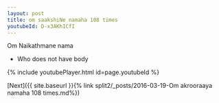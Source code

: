 ```yaml
---
layout: post
title: om saakshiNe namaha 108 times
youtubeId: D-x3AKhICfI
---
```

 
 
Om Naikathmane nama 
 
 -  Who does not have body 
 
  
 
  
 
 
 
 
 
 


{% include youtubePlayer.html id=page.youtubeId %}
 
[Next]({{ site.baseurl }}{% link  split2/_posts/2016-03-19-Om akrooraaya namaha 108 times.md%})
 
